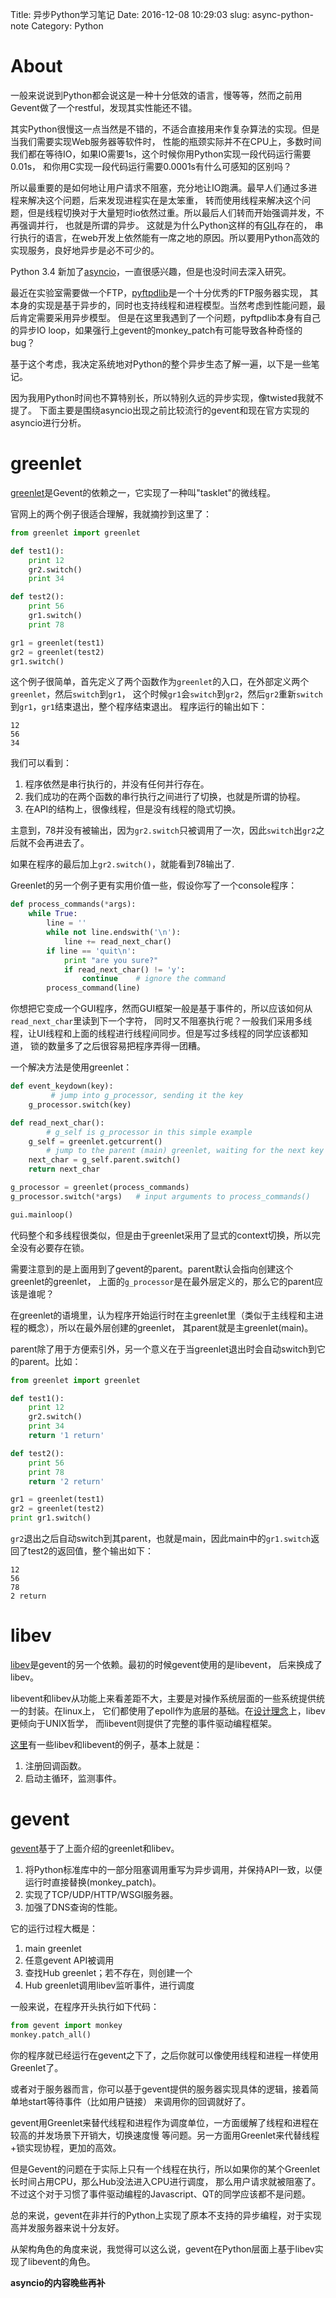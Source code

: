 Title:    异步Python学习笔记
Date:     2016-12-08 10:29:03
slug:     async-python-note
Category: Python

# About

一般来说说到Python都会说这是一种十分低效的语言，慢等等，然而之前用Gevent做了一个restful，发现其实性能还不错。

其实Python很慢这一点当然是不错的，不适合直接用来作复杂算法的实现。但是当我们需要实现Web服务器等软件时，
性能的瓶颈实际并不在CPU上，多数时间我们都在等待IO，如果IO需要1s，这个时候你用Python实现一段代码运行需要0.01s，
和你用C实现一段代码运行需要0.0001s有什么可感知的区别吗？

所以最重要的是如何地让用户请求不阻塞，充分地让IO跑满。最早人们通过多进程来解决这个问题，后来发现进程实在是太笨重，
转而使用线程来解决这个问题，但是线程切换对于大量短时io依然过重。所以最后人们转而开始强调并发，不再强调并行，
也就是所谓的异步。 这就是为什么Python这样的有[GIL](https://wiki.python.org/moin/GlobalInterpreterLock)存在的，
串行执行的语言，在web开发上依然能有一席之地的原因。所以要用Python高效的实现服务，良好地异步是必不可少的。

Python 3.4 新加了[asyncio](https://docs.python.org/3/library/asyncio.html)，一直很感兴趣，但是也没时间去深入研究。

最近在实验室需要做一个FTP，[pyftpdlib](https://github.com/giampaolo/pyftpdlib)是一个十分优秀的FTP服务器实现，
其本身的实现是基于异步的，同时也支持线程和进程模型。当然考虑到性能问题，最后肯定需要采用异步模型。
但是在这里我遇到了一个问题，pyftpdlib本身有自己的异步IO loop，如果强行上gevent的monkey\_patch有可能导致各种奇怪的bug？

基于这个考虑，我决定系统地对Python的整个异步生态了解一遍，以下是一些笔记。

因为我用Python时间也不算特别长，所以特别久远的异步实现，像twisted我就不提了。
下面主要是围绕asyncio出现之前比较流行的gevent和现在官方实现的asyncio进行分析。

# greenlet

[greenlet](https://greenlet.readthedocs.io/en/latest/)是Gevent的依赖之一，它实现了一种叫"tasklet"的微线程。

官网上的两个例子很适合理解，我就摘抄到这里了：

```python
from greenlet import greenlet

def test1():
    print 12
    gr2.switch()
    print 34

def test2():
    print 56
    gr1.switch()
    print 78

gr1 = greenlet(test1)
gr2 = greenlet(test2)
gr1.switch()
```


这个例子很简单，首先定义了两个函数作为`greenlet`的入口，在外部定义两个`greenlet`，然后`switch`到`gr1`，
这个时候`gr1`会`switch`到`gr2`，然后`gr2`重新`switch`到`gr1`，`gr1`结束退出，整个程序结束退出。
程序运行的输出如下：

```
12
56
34
```

我们可以看到：

1. 程序依然是串行执行的，并没有任何并行存在。
2. 我们成功的在两个函数的串行执行之间进行了切换，也就是所谓的协程。
3. 在API的结构上，很像线程，但是没有线程的隐式切换。

主意到，78并没有被输出，因为`gr2.switch`只被调用了一次，因此`switch`出`gr2`之后就不会再进去了。

如果在程序的最后加上`gr2.switch()`，就能看到78输出了.

Greenlet的另一个例子更有实用价值一些，假设你写了一个console程序：

```python
def process_commands(*args):
    while True:
        line = ''
        while not line.endswith('\n'):
            line += read_next_char()
        if line == 'quit\n':
            print "are you sure?"
            if read_next_char() != 'y':
                continue    # ignore the command
        process_command(line)
```

你想把它变成一个GUI程序，然而GUI框架一般是基于事件的，所以应该如何从`read_next_char`里读到下一个字符，
同时又不阻塞执行呢？一般我们采用多线程，让UI线程和上面的线程进行线程间同步。但是写过多线程的同学应该都知道，
锁的数量多了之后很容易把程序弄得一团糟。

一个解决方法是使用greenlet：


```python
def event_keydown(key):
         # jump into g_processor, sending it the key
    g_processor.switch(key)

def read_next_char():
        # g_self is g_processor in this simple example
    g_self = greenlet.getcurrent()
        # jump to the parent (main) greenlet, waiting for the next key
    next_char = g_self.parent.switch()
    return next_char

g_processor = greenlet(process_commands)
g_processor.switch(*args)   # input arguments to process_commands()

gui.mainloop()
```

代码整个和多线程很类似，但是由于greenlet采用了显式的context切换，所以完全没有必要存在锁。

需要注意到的是上面用到了gevent的parent。parent默认会指向创建这个greenlet的greenlet，
上面的`g_processor`是在最外层定义的，那么它的parent应该是谁呢？

在greenlet的语境里，认为程序开始运行时在主greenlet里（类似于主线程和主进程的概念），所以在最外层创建的greenlet，
其parent就是主greenlet(main)。

parent除了用于方便索引外，另一个意义在于当greenlet退出时会自动switch到它的parent。比如：

```python
from greenlet import greenlet

def test1():
    print 12
    gr2.switch()
    print 34
    return '1 return'

def test2():
    print 56
    print 78
    return '2 return'

gr1 = greenlet(test1)
gr2 = greenlet(test2)
print gr1.switch()
```

`gr2`退出之后自动switch到其parent，也就是main，因此main中的`gr1.switch`返回了test2的返回值，整个输出如下：

```
12
56
78
2 return
```

# libev

[libev](http://software.schmorp.de/pkg/libev.html)是gevent的另一个依赖。最初的时候gevent使用的是libevent，
后来换成了libev。

libevent和libev从功能上来看差距不大，主要是对操作系统层面的一些系统提供统一的封装。在linux上，
它们都使用了epoll作为底层的基础。在[设计理念](http://stackoverflow.com/a/13999821)上，libev更倾向于UNIX哲学，
而libevent则提供了完整的事件驱动编程框架。

[这里](https://www.ibm.com/developerworks/aix/library/au-libev/)有一些libev和libevent的例子，基本上就是：

1. 注册回调函数。
2. 启动主循环，监测事件。

# gevent

[gevent](http://www.gevent.org/)基于了上面介绍的greenlet和libev。

1. 将Python标准库中的一部分阻塞调用重写为异步调用，并保持API一致，以便运行时直接替换(monkey\_patch)。
2. 实现了TCP/UDP/HTTP/WSGI服务器。
3. 加强了DNS查询的性能。

它的运行过程大概是：

1. main greenlet
2. 任意gevent API被调用
3. 查找Hub greenlet；若不存在，则创建一个
4. Hub greenlet调用libev监听事件，进行调度

一般来说，在程序开头执行如下代码：

```python
from gevent import monkey
monkey.patch_all()
```

你的程序就已经运行在gevent之下了，之后你就可以像使用线程和进程一样使用Greenlet了。

或者对于服务器而言，你可以基于gevent提供的服务器实现具体的逻辑，接着简单地start等待事件（比如用户链接）
来调用你的回调就好了。

gevent用Greenlet来替代线程和进程作为调度单位，一方面缓解了线程和进程在较高的并发场景下开销大，切换速度慢
等问题。另一方面用Greenlet来代替线程+锁实现协程，更加的高效。

但是Gevent的问题在于实际上只有一个线程在执行，所以如果你的某个Greenlet长时间占用CPU，那么Hub没法进入CPU进行调度，
那么用户请求就被阻塞了。不过这个对于习惯了事件驱动编程的Javascript、QT的同学应该都不是问题。

总的来说，gevent在非并行的Python上实现了原本不支持的异步编程，对于实现高并发服务器来说十分友好。

从架构角色的角度来说，我觉得可以这么说，gevent在Python层面上基于libev实现了libevent的角色。

__asyncio的内容晚些再补__

